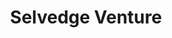 ---
layout: firm_page
title: "Selvedge Venture"
id: "selvedgeventure.com"
permalink: "/selvedgeventureselvedgeventure.com/"
website: "https://www.selvedgeventure.com"
offices: "London (United Kingdom)"
investment_stages: "Pre-Seed, Seed, Series A"
portfolio_companies: "Bios, Oxford Medical, Mesh Bio, Ochre Bio, Pharma CCX, Carbometrics, Avro Life Science, Exogene, Multiomic, Sanome, Astrobiology & Microgravity, Cell Therapy Discovery & Manufacturing"
portfolio_link: "https://www.selvedgeventure.com/index.php/portfolio/"
investment_markets: "Life sciences, Healthcare, Biotechnology, Digital Technologies"
founded_year: "2021"
description: "Selvedge Venture invests in founders and startups focused on alleviating the healthcare burden caused by age-related medical conditions. They concentrate on deep technology in life sciences and healthcare, leveraging biotechnology and digital technologies. Their investment focus includes Metabolic Syndrome, Cancer, and Neurodegenerative Diseases."
linkedin: "https://www.linkedin.com/company/selvedge-venture/about/"
twitter: ""
instagram: ""
team_page: "https://www.selvedgeventure.com/index.php/team/"
investor_type: "Venture Capital"
crunchbase: "https://www.crunchbase.com/organization/selvedge-venture"
pitchbook: ""

# SEO Optimization
meta_title: "Selvedge Venture - VC Firm - projectstartups.com"
meta_description: "Selvedge Venture, Selvedge Venture invests in founders and startups focused on alleviating the healthcare burden caused by age-related medical conditions. They concentr..."
meta_keywords: "Selvedge Venture, Life sciences, Healthcare, Biotechnology, Digital Technologies, VC firm, venture capital, startup investor, projectstartups.com"
canonical_url: "https://vc.projectstartups.com/selvedgeventureselvedgeventure.com/"
---